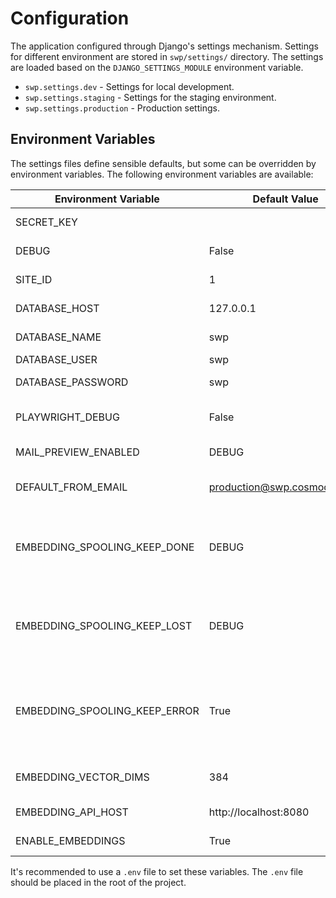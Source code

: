 # Configuration

The application configured through Django's settings mechanism. Settings for different environment are stored in `swp/settings/` directory.
The settings are loaded based on the `DJANGO_SETTINGS_MODULE` environment variable.

  * `swp.settings.dev` - Settings for local development.
  * `swp.settings.staging` - Settings for the staging environment.
  * `swp.settings.production` - Production settings. 


## Environment Variables

The settings files define sensible defaults, but some can be overridden by environment variables. The following environment variables are available:

| Environment Variable          | Default Value               | Description                                                                   |
|-------------------------------|-----------------------------|-------------------------------------------------------------------------------|
| SECRET_KEY                    |                             | Secret key for Django                                                         |
| DEBUG                         | False                       | Enable/disable debug mode                                                     |
| SITE_ID                       | 1                           | ID of the current site                                                        |
| DATABASE_HOST                 | 127.0.0.1                   | Database host address                                                         |
| DATABASE_NAME                 | swp                         | Name of the database                                                          |
| DATABASE_USER                 | swp                         | Database user                                                                 |
| DATABASE_PASSWORD             | swp                         | Database password                                                             |
| PLAYWRIGHT_DEBUG              | False                       | Enable/disable Playwright debug mode                                          |
| MAIL_PREVIEW_ENABLED          | DEBUG                       | Enable/disable mail preview                                                   |
| DEFAULT_FROM_EMAIL            | production@swp.cosmocode.de | Default email address for sending                                             |
| EMBEDDING_SPOOLING_KEEP_DONE  | DEBUG                       | Keep fulltext data in spool directory after successful embedding call         |
| EMBEDDING_SPOOLING_KEEP_LOST  | DEBUG                       | Keep fulltext data in spool directory for publications that have been deleted |
| EMBEDDING_SPOOLING_KEEP_ERROR | True                        | Keep fulltext data in spool directory after successful failed embedding call  |
| EMBEDDING_VECTOR_DIMS         | 384                         | Embedding vector dimensions                                                   |
| EMBEDDING_API_HOST            | http://localhost:8080       | Embedding API host                                                            |
| ENABLE_EMBEDDINGS             | True                        | Enable embeddings                                                             |

It's recommended to use a `.env` file to set these variables. The `.env` file should be placed in the root of the project.
